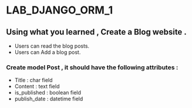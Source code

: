 # LAB_DJANGO_ORM_1

## Using what you learned , Create a Blog website .
- Users can read the blog posts.
- Users can Add a blog post. 


### Create model Post , it should have the following attributes :
- Title : char field
- Content : text field
- is_published : boolean field
- publish_date : datetime field


